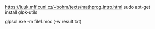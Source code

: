 https://iuuk.mff.cuni.cz/~bohm/texts/mathprog_intro.html
sudo apt-get install glpk-utils

glpsol.exe -m file1.mod (-w result.txt)

